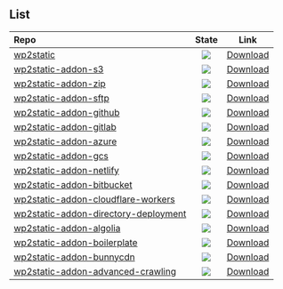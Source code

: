 ## List

| Repo                                                         |                            State                             |                      **Link**                       |
| :----------------------------------------------------------- | :----------------------------------------------------------: | :----------------------------------------------------------: |
| [wp2static](https://github.com/leonstafford/wp2static) | ![](https://github.com/justin-himself/wp2static-actions/actions/workflows/build-core.yml/badge.svg) | [Download](https://github.com/justin-himself/wp2static-actions/actions/workflows/build-core.yml) |
| [wp2static-addon-s3](https://github.com/leonstafford/wp2static-addon-s3) | ![](https://github.com/justin-himself/wp2static-actions/actions/workflows/build-addon-s3.yml/badge.svg) | [Download](https://github.com/justin-himself/wp2static-actions/actions/workflows/build-addon-s3.yml) |
| [wp2static-addon-zip](https://github.com/leonstafford/wp2static-addon-zip) | ![](https://github.com/justin-himself/wp2static-actions/actions/workflows/build-addon-zip.yml/badge.svg) | [Download](https://github.com/justin-himself/wp2static-actions/actions/workflows/build-addon-zip.yml) |
| [wp2static-addon-sftp](https://github.com/leonstafford/wp2static-addon-sftp) | ![](https://github.com/justin-himself/wp2static-actions/actions/workflows/build-addon-sftp.yml/badge.svg) | [Download](https://github.com/justin-himself/wp2static-actions/actions/workflows/build-addon-sftp.yml) |
| [wp2static-addon-github](https://github.com/leonstafford/wp2static-addon-github) | ![](https://github.com/justin-himself/wp2static-actions/actions/workflows/build-addon-github.yml/badge.svg) | [Download](https://github.com/justin-himself/wp2static-actions/actions/workflows/build-addon-github.yml) |
| [wp2static-addon-gitlab](https://github.com/leonstafford/wp2static-addon-gitlab) | ![](https://github.com/justin-himself/wp2static-actions/actions/workflows/build-addon-gitlab.yml/badge.svg) | [Download](https://github.com/justin-himself/wp2static-actions/actions/workflows/build-addon-gitlab.yml) |
| [wp2static-addon-azure](https://github.com/leonstafford/wp2static-addon-azure) | ![](https://github.com/justin-himself/wp2static-actions/actions/workflows/build-addon-azure.yml/badge.svg) | [Download](https://github.com/justin-himself/wp2static-actions/actions/workflows/build-addon-azure.yml) |
| [wp2static-addon-gcs](https://github.com/leonstafford/wp2static-addon-gcs) | ![](https://github.com/justin-himself/wp2static-actions/actions/workflows/build-addon-gcs.yml/badge.svg) | [Download](https://github.com/justin-himself/wp2static-actions/actions/workflows/build-addon-gcs.yml) |
| [wp2static-addon-netlify](https://github.com/leonstafford/wp2static-addon-netlify) | ![](https://github.com/justin-himself/wp2static-actions/actions/workflows/build-addon-netlify.yml/badge.svg) | [Download](https://github.com/justin-himself/wp2static-actions/actions/workflows/build-addon-netlify.yml) |
| [wp2static-addon-bitbucket](https://github.com/leonstafford/wp2static-addon-bitbucket) | ![](https://github.com/justin-himself/wp2static-actions/actions/workflows/build-addon-bitbucket.yml/badge.svg) | [Download](https://github.com/justin-himself/wp2static-actions/actions/workflows/build-addon-bitbucket.yml) |
| [wp2static-addon-cloudflare-workers](https://github.com/leonstafford/wp2static-addon-cloudflare-workers) | ![](https://github.com/justin-himself/wp2static-actions/actions/workflows/build-addon-cloudflare-workers.yml/badge.svg) | [Download](https://github.com/justin-himself/wp2static-actions/actions/workflows/build-addon-cloudflare-workers.yml) |
| [wp2static-addon-directory-deployment](https://github.com/leonstafford/wp2static-addon-directory-deployment) | ![](https://github.com/justin-himself/wp2static-actions/actions/workflows/build-addon-directory-deployment.yml/badge.svg) | [Download](https://github.com/justin-himself/wp2static-actions/actions/workflows/build-addon-directory-deployment.yml) |
| [wp2static-addon-algolia](https://github.com/leonstafford/wp2static-addon-algolia) | ![](https://github.com/justin-himself/wp2static-actions/actions/workflows/build-addon-algolia.yml/badge.svg) | [Download](https://github.com/justin-himself/wp2static-actions/actions/workflows/build-addon-algolia.yml) |
| [wp2static-addon-boilerplate](https://github.com/leonstafford/wp2static-addon-boilerplate) | ![](https://github.com/justin-himself/wp2static-actions/actions/workflows/build-addon-boilerplate.yml/badge.svg) | [Download](https://github.com/justin-himself/wp2static-actions/actions/workflows/build-addon-boilerplate.yml) |
| [wp2static-addon-bunnycdn](https://github.com/leonstafford/wp2static-addon-bunnycdn) | ![](https://github.com/justin-himself/wp2static-actions/actions/workflows/build-addon-bunnycdn.yml/badge.svg) | [Download](https://github.com/justin-himself/wp2static-actions/actions/workflows/build-addon-bunnycdn.yml) |
| [wp2static-addon-advanced-crawling](https://github.com/leonstafford/wp2static-addon-advanced-crawling) | ![](https://github.com/justin-himself/wp2static-actions/actions/workflows/build-addon-advanced-crawling.yml/badge.svg) | [Download](https://github.com/justin-himself/wp2static-actions/actions/workflows/build-addon-advanced-crawling.yml) |



